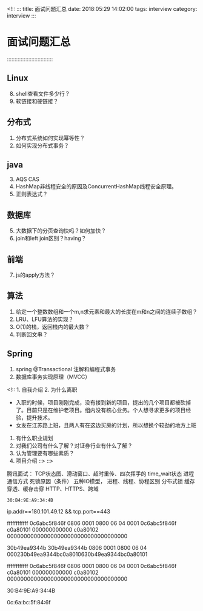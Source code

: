 <!:: :::
title: 面试问题汇总
date: 2018:05:29 14:02:00
tags: interview
category: interview
:::
# 面试问题汇总
::::::::::::::::::::::::::::::
## Linux
8. shell查看文件多少行？
9. 软链接和硬链接？


## 分布式
1. 分布式系统如何实现幂等性？
2. 如何实现分布式事务？


## java
3. AQS CAS
4. HashMap非线程安全的原因及ConcurrentHashMap线程安全原理。
9. 正则表达式？


## 数据库
5. 大数据下的分页查询快吗？如何加快？
6. join和left join区别？having？

## 前端
7. js的apply方法？

## 算法
1. 给定一个整数数组和一个m,n求元素和最大的长度在m和n之间的连续子数组？
2. LRU、LFU算法的实现？
3. O(1)的栈，返回栈内的最大数？
4. 判断回文串？


## Spring
1. spring @Transactional 注解和编程式事务
2. 数据库事务实现原理（MVCC）


<!:: 1. 自我介绍
2. 为什么离职
+ 入职的时候，项目刚刚完成，没有接到新的项目，提出的几个项目都被砍掉了。目前只是在维护老项目。组内没有核心业务。个人想寻求更多的项目经验，提升技术。
+ 女友在江苏路上班，且两人有在这边买房的计划，所以想换个较劲的地方上班
1. 有什么职业规划
2. 对我们公司有什么了解？对证券行业有什么了解？
3. 认为管理要有哪些素质？
4. 项目介绍 ::> ::>


腾讯面试：
TCP状态图、滑动窗口、超时重传、四次挥手的 time_wait状态
进程通信方式
死锁原因（条件）
五种IO模型，
进程、线程、协程区别
分布式锁
缓存穿透、缓存击穿
HTTP、HTTPS、跨域


    30:B4:9E:A9:34:4B

ip.addr==180.101.49.12 && tcp.port==443



ffffffffffff
0c6abc5f846f
0806
0001
0800
06
04
0001
0c6abc5f846f
c0a80101
000000000000
c0a80102
000000000000000000000000000000000000

30b49ea9344b
30b49ea9344b
0806
0001
0800
06
04
000230b49ea9344bc0a8010630b49ea9344bc0a80101


ffffffffffff
0c6abc5f846f
0806
0001
0800
06
04
0001
0c6abc5f846f
c0a80101
000000000000
c0a80102
000000000000000000000000000000000000

30:B4:9E:A9:34:4B

0c:6a:bc:5f:84:6f